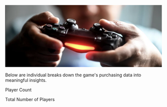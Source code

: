 <img src="HeroesOfPymoli/images/0.1_gamer.png">

Below are individual  breaks down the game's purchasing data into meaningful insights.

Player Count

Total Number of Players
